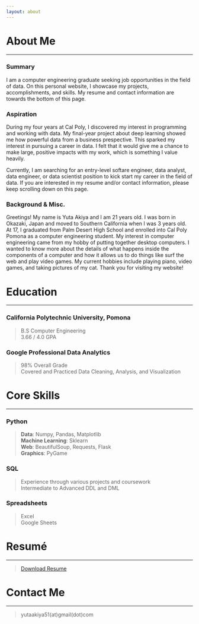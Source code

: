 ```yaml
---
layout: about 
---
```


# About Me
---

### Summary
I am a computer engineering graduate seeking job opportunities in the field of data.
On this personal website, I showcase my projects, accomplishments, and skills. My resume and contact information are towards the bottom of this page. 


### Aspiration
During my four years at Cal Poly, I discovered my interest in programming and working with data. My final-year project about deep learning showed me how powerful data from a business prespective. This sparked my interest in pursuing a career in data. I felt that it would give me a chance to make large, positive impacts with my work, which is something I value heavily.  

Currently, I am searching for an entry-level softare engineer, data analyst, data engineer, or data scientist position to kick start my career in the field of data. If you are interested in my resume and/or contact information, please keep scrolling down on this page. 


### Background & Misc.
Greetings! My name is Yuta Akiya and I am 21 years old. I was born in Okazaki, Japan and moved to Southern California when I was 3 years old. At 17, I graduated from Palm Desert High School and enrolled into Cal Poly Pomona as a computer engineering student. My interest in computer engineering came from my hobby of putting together desktop computers. I wanted to know more about the details of what happens inside the components of a computer and how it allows us to do things like surf the web and play video games. My current hobbies include playing piano, video games, and taking pictures of my cat. Thank you for visiting my website!


# Education
---
### California Polytechnic University, Pomona
> B.S Computer Engineering  
> 3.66 / 4.0 GPA  


### Google Professional Data Analytics
> 98% Overall Grade  
> Covered and Practiced Data Cleaning, Analysis, and Visualization


# Core Skills  
---
### Python
> **Data**: Numpy, Pandas, Matplotlib  
> **Machine Learning**: Sklearn  
> **Web**: BeautifulSoup, Requests, Flask  
> **Graphics**: PyGame  


### SQL
> Experience through various projects and coursework  
> Intermediate to Advanced DDL and DML


### Spreadsheets
> Excel  
> Google Sheets


# Resumé
---
> <a href="" download>Download Resume</a>


# Contact Me 
---
> yutaakiya51(at)gmail(dot)com
